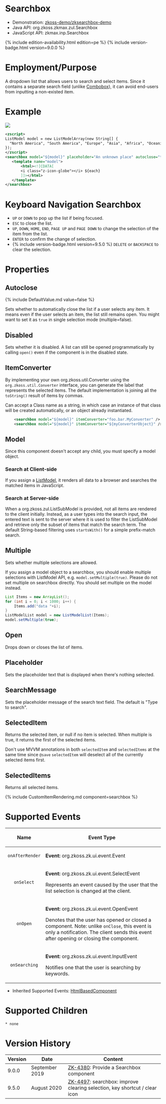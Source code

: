 

# Searchbox

- Demonstration:
  [zkoss-demo/zksearchbox-demo](https://github.com/zkoss-demo/zksearchbox-demo)
- Java API: <javadoc>org.zkoss.zkmax.zul.Searchbox</javadoc>
- JavaScript API:
  <javadoc directory="jsdoc">zkmax.inp.Searchbox</javadoc>

{% include edition-availability.html edition=pe %} {% include version-badge.html version=9.0.0 %}

# Employment/Purpose

A dropdown list that allows users to search and select items. Since it
contains a separate search field (unlike [
Combobox](ZK%20Component%20Reference/Input/Combobox)), it can
avoid end-users from inputting a non-existed item.

# Example

![](Searchbox-example.png)

``` xml
<zscript>
ListModel model = new ListModelArray(new String[] {
  "North America", "South America", "Europe", "Asia", "Africa", "Oceania", "Antarctica"
});
</zscript>
<searchbox model="${model}" placeholder="An unknown place" autoclose="true">
   <template name="model">
       <html><![CDATA[
       <i class="z-icon-globe"></i> ${each}
       ]]></html>
   </template>
</searchbox>
```

# Keyboard Navigation Searchbox

- `UP` or `DOWN` to pop up the list if being focused.
- `ESC` to close the list.
- `UP`, `DOWN`, `HOME`, `END`, `PAGE UP` and `PAGE DOWN` to change the
  selection of the item from the list.
- `ENTER` to confirm the change of selection.
- {% include version-badge.html version=9.5.0 %} `DELETE` or `BACKSPACE` to clear
  the selection.

# Properties

## Autoclose

{% include DefaultValue.md value=false %}

Sets whether to automatically close the list if a user selects any item.
It means even if the user selects an item, the list still remains open.
You might want to set it as `true` in single selection mode
(multiple=false).

## Disabled

Sets whether it is disabled. A list can still be opened programmatically
by calling `open()` even if the component is in the disabled state.

## ItemConverter

By implementing your own <javadoc>org.zkoss.util.Converter</javadoc>
using the `org.zkoss.util.Converter` interface, you can generate the
label that represents the selected items. The default implementation is
joining all the `toString()` result of items by commas.

Can accept a Class name as a string, in which case an instance of that
class will be created automatically, or an object already instantiated.

``` xml
    <searchbox model="${model}" itemConverter="foo.bar.MyConverter" />
    <searchbox model="${model}" itemConverter="${myConverterObject}" />
```

## Model

Since this component doesn't accept any child, you must specify a model
object.

### Search at Client-side

If you assign a
[ListModel](https://www.zkoss.org/javadoc/latest/zk/org/zkoss/zul/ListModel.html),
it renders all data to a browser and searches the matched items in
JavaScript.

### Search at Server-side

When a <javadoc>org.zkoss.zul.ListSubModel</javadoc> is provided, not
all items are rendered to the client initially. Instead, as a user types
into the search input, the entered text is sent to the server where it
is used to filter the ListSubModel and retrieve only the subset of items
that match the search term. The default String-based filtering uses
`startsWith()` for a simple prefix-match search.

## Multiple

Sets whether multiple selections are allowed.

If you assign a model object to a searchbox, you should enable multiple
selections with ListModel API, e.g. `model.setMultiple(true)`. Please do
not set multiple on searchbox directly. You should set multiple on the
model instead.

``` java
List Items = new ArrayList();
for (int i = 0; i < 1000; i++) {
    Items.add("data "+i);
}
ListModelList model = new ListModelList(Items);
model.setMultiple(true);
```

## Open

Drops down or closes the list of items.

## Placeholder

Sets the placeholder text that is displayed when there's nothing
selected.

## SearchMessage

Sets the placeholder message of the search text field. The default is
"Type to search".

## SelectedItem

Returns the selected item, or null if no item is selected. When multiple
is true, it returns the first of the selected items.

Don't use MVVM annotations in both `selectedItem` and `selectedItems` at
the same time since `@save` `selectedItem` will deselect all of the
currently selected items first.

## SelectedItems

Returns all selected items.

{% include   CustomItemRendering.md component=searchbox %}

# Supported Events

<table>
<thead>
<tr class="header">
<th><center>
<p>Name</p>
</center></th>
<th><center>
<p>Event Type</p>
</center></th>
</tr>
</thead>
<tbody>
<tr class="odd">
<td><center>
<p><code>onAfterRender</code></p>
</center></td>
<td><p><strong>Event:</strong>
<javadoc>org.zkoss.zk.ui.event.Event</javadoc></p></td>
</tr>
<tr class="even">
<td><center>
<p><code>onSelect</code></p>
</center></td>
<td><p><strong>Event:</strong>
<javadoc>org.zkoss.zk.ui.event.SelectEvent</javadoc></p>
<p>Represents an event caused by the user that the list selection is
changed at the client.</p></td>
</tr>
<tr class="odd">
<td><center>
<p><code>onOpen</code></p>
</center></td>
<td><p><strong>Event:</strong>
<javadoc>org.zkoss.zk.ui.event.OpenEvent</javadoc></p>
<p>Denotes that the user has opened or closed a component. Note: unlike
<code>onClose</code>, this event is only a notification. The client
sends this event after opening or closing the component.</p></td>
</tr>
<tr class="even">
<td><center>
<p><code>onSearching</code></p>
</center></td>
<td><p><strong>Event:</strong>
<javadoc>org.zkoss.zk.ui.event.InputEvent</javadoc></p>
<p>Notifies one that the user is searching by keywords.</p></td>
</tr>
</tbody>
</table>

- Inherited Supported Events: [
  HtmlBasedComponent](ZK_Component_Reference/Base_Components/HtmlBasedComponent#Supported_Events)

# Supported Children

`* none`

# Version History



| Version | Date           | Content                                                                                                               |
|---------|----------------|-----------------------------------------------------------------------------------------------------------------------|
| 9.0.0   | September 2019 | [ZK-4380](https://tracker.zkoss.org/browse/ZK-4380): Provide a Searchbox component                                    |
| 9.5.0   | August 2020    | [ZK-4497](https://tracker.zkoss.org/browse/ZK-4497): searchbox: improve clearing selection, key shortcut / clear icon |



